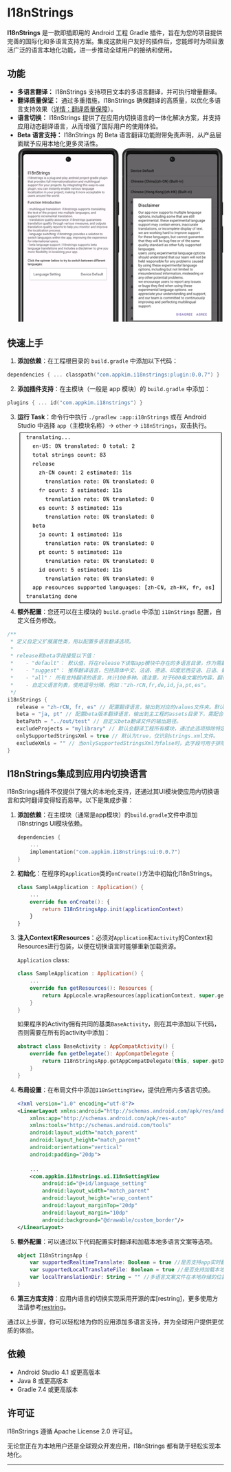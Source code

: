 # I18nStrings

**I18nStrings** 是一款即插即用的 Android 工程 Gradle 插件，旨在为您的项目提供完善的国际化和多语言支持方案。集成这款用户友好的插件后，您能即时为项目激活广泛的语言本地化功能，进一步推动全球用户的接纳和使用。

## 功能

- **多语言翻译：** I18nStrings 支持项目文本的多语言翻译，并可执行增量翻译。
- **翻译质量保证：** 通过多重措施，I18nStrings 确保翻译的高质量，以优化多语言支持效果（[详情：翻译质量保障](doc/quality_cn.md)）。
- **语言切换：** I18nStrings 提供了在应用内切换语言的一体化解决方案，并支持应用动态翻译语言，从而增强了国际用户的使用体验。
- **Beta 语言支持：** I18nStrings 的 Beta 语言翻译功能附带免责声明，从产品层面赋予应用本地化更多灵活性。
![Image description](./assets/ui.png)

## 快速上手

1. **添加依赖**：在工程根目录的 `build.gradle` 中添加以下代码：

```kotlin
dependencies { ... classpath("com.appkim.i18nstrings:plugin:0.0.7") }
```

2. **添加插件支持**：在主模块（一般是 app 模块）的 `build.gradle` 中添加：

```kotlin
plugins { ... id("com.appkim.i18nstrings") }
```

3. **运行 Task**：命令行中执行 `./gradlew :app:i18nStrings` 或在 Android Studio 中选择 `app`（主模块名称）-> `other` -> `i18nStrings`，双击执行。
![Image description](./assets/plugin.png)
4. **额外配置**：您还可以在主模块的 `build.gradle` 中添加 `i18nStrings` 配置，自定义任务修改。

```kotlin 示例代码
/**
 * 定义自定义扩展属性类，用以配置多语言翻译选项。
 *
 * release和beta字段接受以下值：
 *    - "default"： 默认值，将在release下读取app模块中存在的多语言目录，作为需翻译的多语言列表。
 *    - "suggest"： 推荐翻译语言，包括简体中文、法语、德语、印度尼西亚语、日语、葡萄牙语、西班牙语等。
 *    - "all"： 所有支持翻译的语言，共计100多种。请注意，对于600条文案的内容，翻译可能需要1-2小时，因此推荐使用"suggest"选项。
 *    - 自定义语言列表，使用逗号分隔，例如："zh-rCN,fr,de,id,ja,pt,es"。
 */
i18nStrings {
   release = "zh-rCN, fr, es" // 配置翻译语言，输出到对应的values文件夹。默认值为"default"。
   beta = "ja, pt" // 配置beta版本翻译语言，输出到主工程的assets目录下，需配合com.appkim.i18nstrings.ui库使用。
   betaPath = "../out/test" // 自定义beta翻译文件的输出路径。
   excludeProjects = "mylibrary" // 默认会翻译工程所有模块，通过此选项排除特定模块。
   onlySupportedStringsXml = true // 默认为true，仅识别strings.xml文件。
   excludeXmls = "" // 当onlySupportedStringsXml为false时，此字段可用于排除特定的xml文件。
}

```

## I18nStrings集成到应用内切换语言

I18nStrings插件不仅提供了强大的本地化支持，还通过其UI模块使应用内切换语言和实时翻译变得轻而易举。以下是集成步骤：

1. **添加依赖**：在主模块（通常是app模块）的`build.gradle`文件中添加i18nstrings UI模块依赖。

   ```kotlin DSL
   dependencies {
       ...
       implementation("com.appkim.i18nstrings:ui:0.0.7")
   }
   ```

2. **初始化**：在程序的`Application`类的`onCreate()`方法中初始化I18nStrings。

   ```kotlin
   class SampleApplication : Application() {
       ...
       override fun onCreate(): {
           return I18nStringsApp.init(applicationContext)
       }
   }
   ```

3. **注入Context和Resources**：必须对`Application`和`Activity`的Context和Resources进行包装，以便在切换语言时能够重新加载资源。

   `Application` class:

   ```kotlin
   class SampleApplication : Application() {
       ...
       override fun getResources(): Resources {
           return AppLocale.wrapResources(applicationContext, super.getResources())
       }
   }
   ```

   如果程序的Activity拥有共同的基类`BaseActivity`，则在其中添加以下代码，否则需要在所有的activity中添加：

   ```kotlin
   abstract class BaseActivity : AppCompatActivity() {
       override fun getDelegate(): AppCompatDelegate {
           return I18nStringsApp.getAppCompatDelegate(this, super.getDelegate())
       }
   }
   ```

4. **布局设置**：在布局文件中添加`I18nSettingView`，提供应用内多语言切换。

   ```xml
   <?xml version="1.0" encoding="utf-8"?>
   <LinearLayout xmlns:android="http://schemas.android.com/apk/res/android"
       xmlns:app="http://schemas.android.com/apk/res-auto"
       xmlns:tools="http://schemas.android.com/tools"
       android:layout_width="match_parent"
       android:layout_height="match_parent"
       android:orientation="vertical"
       android:padding="20dp">
   
       ...
       <com.appkim.i18nstrings.ui.I18nSettingView
           android:id="@+id/language_setting"
           android:layout_width="match_parent"
           android:layout_height="wrap_content"
           android:layout_marginTop="20dp"
           android:layout_margin="10dp"
           android:background="@drawable/custom_border"/>
   </LinearLayout>
   ```

5. **额外配置**：可以通过以下代码配置实时翻译和加载本地多语言文案等选项。

   ```kotlin
   object I18nStringsApp {
       var supportedRealtimeTranslate: Boolean = true //是否支持app实时翻译
       var supportedLocalTranslateFile: Boolean = true //是否支持加载本地存储下的多语言文案
       var localTranslationDir: String = "" //多语言文案文件在本地存储的位置
   }
   ```

6. **第三方库支持**：应用内语言的切换实现采用开源的库[restring]，更多使用方法请参考[restring](https://github.com/B3nedikt/restring)。

通过以上步骤，你可以轻松地为你的应用添加多语言支持，并为全球用户提供更优质的体验。

## 依赖

- Android Studio 4.1 或更高版本
- Java 8 或更高版本
- Gradle 7.4 或更高版本

## 许可证

I18nStrings 遵循 Apache License 2.0 许可证。

无论您正在为本地用户还是全球观众开发应用，I18nStrings 都有助于轻松实现本地化。

---